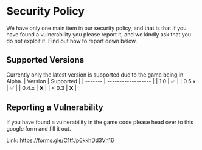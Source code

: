 # Security Policy
We have only one main item in our security policy, and that is that if you have found a vulnerability you please report it, and we kindly ask
that you do not exploit it.
Find out how to report down below.

## Supported Versions

Currently only the latest version is supported due to the game being in Alpha.
| Version | Supported          |
| ------- | ------------------ |
| 1.0     | :white_check_mark: |
| 0.5.x   | :white_check_mark: |
| 0.4.x   | :x:                |
| < 0.3   | :x:                |

## Reporting a Vulnerability

If you have found a vulnerability in the game code please
head over to this google form and fill it out.

Link: https://forms.gle/C1tfJp6kkhDd3Vh16
